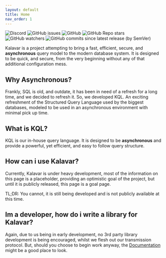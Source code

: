 ```yaml
---
layout: default
title: Home
nav_order: 1
---
```

![Discord](https://img.shields.io/discord/792527699771129856) ![GitHub issues](https://img.shields.io/github/issues-raw/fatalcenturion/kalavar-core) ![GitHub](https://img.shields.io/github/license/fatalcenturion/kalavar-core) ![GitHub Repo stars](https://img.shields.io/github/stars/fatalcenturion/kalavar-core) ![GitHub watchers](https://img.shields.io/github/watchers/fatalcenturion/kalavar-core) ![GitHub commits since latest release (by SemVer)](https://img.shields.io/github/commits-since/fatalcenturion/kalavar-core/latest?sort=semver)

Kalavar is a project attempting to bring a fast, efficient, secure, and __asynchronous__ query model to the modern database system. It is designed to be quick, and secure, from the very beginning without any of that additional configuration mess.

## Why Asynchronous?
Frankly, SQL is old, and outdate, it has been in need of a refresh for a long time, and we decided to refresh it. So, we developed KQL. An exciting refreshment of the Structured Query Language used by the biggest databases, modeled to be used in an asynchronous environment with minimal pick up time.

## What is KQL?
KQL is our in-house query language. It is designed to be __asynchronous__ and provide a powerful, yet efficient, and easy to follow query structure.

## How can i use Kalavar?
Currently, Kalavar is under heavy development, most of the information on this page is a placeholder, providing an optimistic goal of the project, but until it is publicly released, this page is a goal page.

TL;DR: You cannot, it is still being developed and is not publicly available at this time.

## Im a developer, how do i write a library for Kalavar?
Again, due to us being in early development, no 3rd party library development is being encouraged, whilst we flesh out our transmission protocol. But, should you choose to begin work anyway, the [Documentation](documentation) might be a good place to look.